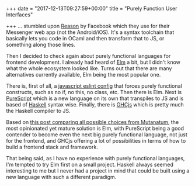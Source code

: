 +++
date = "2017-12-13T09:27:59+00:00"
title = "Purely Function User Interfaces"

+++
... stumbled upon [Reason](https://reasonml.github.io/) by Facebook which they use for their Messenger web app (not the Android/iOS). It's a syntax toolchain that basically lets you code in OCaml and then transform that to JS, or something along those lines.

Then I decided to check again about purely functional languages for frontend development. I already had heard of [Elm](http://elm-lang.org/) a bit, but I didn't know what the whole ecosystem looked like. Turns out that there are many alternatives currently available, Elm being the most popular one.

There is, first of all, a [javascript eslint config](https://github.com/bodil/eslint-config-cleanjs) that forces purely functional constructs, such as no if, no this, no class, etc. Then there is Elm. Next is [PureScript](http://www.purescript.org/) which is a new language on its own that transpiles to JS and is based of [Haskell](https://www.haskell.org/) syntax wise. Finally, there is [GHCjs](https://github.com/ghcjs/ghcjs) which is pretty much the Haskell compiler to JS.

Based on [this post comparing all possible choices from Mutanatum](http://mutanatum.com/posts/2017-01-12-Browser-FP-Head-to-Head.html), the most opinionated yet mature solution is Elm, with PureScript being a good contender to become even the next big purely functional language, not just for the frontend, and GHCjs offering a lot of possibilities in terms of how to build a frontend stack and framework.

That being said, as I have no experience with purely functional languages, I'm tempted to try Elm first on a small project. Haskell always seemed interesting to me but I never had a project in mind that could be built using a new language with such a different paradigm.